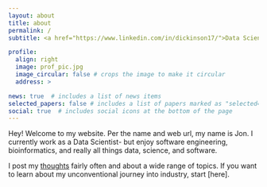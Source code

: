 ```yaml
---
layout: about
title: about
permalink: /
subtitle: <a href="https://www.linkedin.com/in/dickinson17/">Data Scientist</a>

profile:
  align: right
  image: prof_pic.jpg
  image_circular: false # crops the image to make it circular
  address: >

news: true  # includes a list of news items
selected_papers: false # includes a list of papers marked as "selected={true}"
social: true  # includes social icons at the bottom of the page
---
```


Hey! Welcome to my website. Per the name and web url, my name is Jon. I currently work as a Data Scientist- but enjoy software engineering, bioinformatics, and really all things data, science, and software.

I post my [thoughts](https://jonathjd.github.io/blog/) fairly often and about a wide range of topics. If you want to learn about my unconventional journey into industry, start [here].
